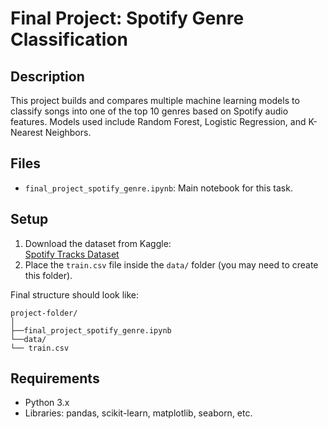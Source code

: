 ﻿# Final Project: Spotify Genre Classification

## Description
This project builds and compares multiple machine learning models to classify songs into one of the top 10 genres based on Spotify audio features. Models used include Random Forest, Logistic Regression, and K-Nearest Neighbors.

## Files
- `final_project_spotify_genre.ipynb`: Main notebook for this task.

## Setup
1. Download the dataset from Kaggle:  
   [Spotify Tracks Dataset](https://www.kaggle.com/datasets/thedevastator/spotify-tracks-genre-dataset)
2. Place the `train.csv` file inside the `data/` folder (you may need to create this folder).

Final structure should look like:
```
project-folder/
│
├──final_project_spotify_genre.ipynb
└──data/
└── train.csv
```
## Requirements
- Python 3.x
- Libraries: pandas, scikit-learn, matplotlib, seaborn, etc.
